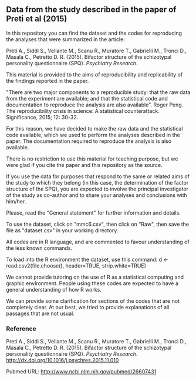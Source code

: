 Data from the study described in the paper of Preti et al (2015)
-

In this repository you can find the dataset and the codes for reproducing the analyses that were summarized in the article:

Preti A., Siddi S., Vellante M., Scanu R., Muratore T., Gabrielli M., Tronci D., Masala C., Petretto D. R. (2015). Bifactor structure of the schizotypal personality questionnaire (SPQ). *Psychiatry Research*.

This material is provided to the aims of reproducibility and replicability of the findings reported in the paper.

"There are two major components to a reproducible study: that the raw data from the experiment are available; and that the statistical code and documentation to reproduce the analysis are also available". Roger Peng. The reproducibility crisis in science: A statistical counterattack. Significance, 2015; 12: 30-32.

For this reason, we have decided to make the raw data and the statistical code available, which we used to perform the analyses described in the paper. The documentation required to reproduce the analysis is also available.

There is no restriction to use this material for teaching purpose,  but we were glad if you cite the paper and this repository as the source.

If you use the data for purposes that respond to the same or related aims of the study to which they belong (in this case, the determination of the factor structure of the SPQ), you are expected to involve the principal investigator of the study as co-author and to share your analyses and conclusions with him/her.

Please, read the "General statement" for further information and details.

To use the dataset, click on "mmc6.csv", then click on "Raw", then save the file as "dataset.csv" in your working directory.

All codes are in R language, and are commented to favour understanding of the less known commands.

To load into the R environment the dataset, use this command:
d <- read.csv2(file.choose(), header=TRUE, strip.white=TRUE)

We cannot provide tutoring on the use of R as a statistical computing and graphic environment. People using these codes are expected to have a general understanding of how R works. 

We can provide some clarification for sections of the codes that are not completely clear.  At our best, we tried to provide explanations of all passages that are not usual.

### Reference

Preti A., Siddi S., Vellante M., Scanu R., Muratore T., Gabrielli M., Tronci D., Masala C., Petretto D. R. (2015). Bifactor structure of the schizotypal personality questionnaire (SPQ). *Psychiatry Research*. http://dx.doi.org/10.1016/j.psychres.2015.11.010

Pubmed URL: http://www.ncbi.nlm.nih.gov/pubmed/26607431

